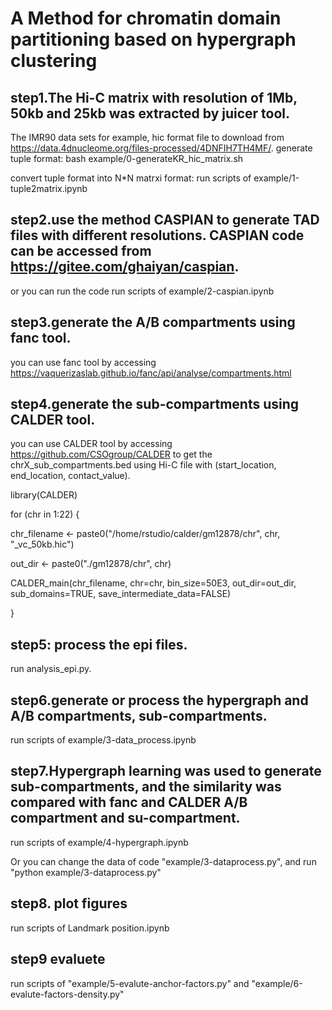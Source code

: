 # A Method for chromatin domain partitioning based on hypergraph clustering
## step1.The Hi-C matrix with resolution of 1Mb, 50kb and 25kb was extracted by juicer tool.
The IMR90 data sets for example, hic format file to download from https://data.4dnucleome.org/files-processed/4DNFIH7TH4MF/.
generate tuple format:
bash example/0-generateKR_hic_matrix.sh

convert tuple format into N*N matrxi format:
run scripts of example/1-tuple2matrix.ipynb

## step2.use the method CASPIAN to generate TAD files with different resolutions. CASPIAN code can be accessed from https://gitee.com/ghaiyan/caspian.
or you can run the code 
run scripts of example/2-caspian.ipynb


## step3.generate the A/B compartments using fanc tool.
you can use fanc tool by accessing https://vaquerizaslab.github.io/fanc/api/analyse/compartments.html 

## step4.generate the sub-compartments using CALDER tool.

you can use CALDER tool by accessing https://github.com/CSOgroup/CALDER to get the chrX_sub_compartments.bed using Hi-C file with (start_location, end_location, contact_value).


library(CALDER)

for (chr in 1:22) {

  chr_filename <- paste0("/home/rstudio/calder/gm12878/chr", chr, "_vc_50kb.hic")

  out_dir <- paste0("./gm12878/chr", chr)
  
  CALDER_main(chr_filename, chr=chr, bin_size=50E3, out_dir=out_dir, sub_domains=TRUE, save_intermediate_data=FALSE)

}



## step5: process the epi files.

run analysis_epi.py.

## step6.generate or process the hypergraph and A/B compartments, sub-compartments.
run scripts of example/3-data_process.ipynb

## step7.Hypergraph learning was used to generate sub-compartments, and the similarity was compared with fanc and CALDER A/B compartment and su-compartment.
run scripts of example/4-hypergraph.ipynb

Or you can change the data of code "example/3-dataprocess.py", and run "python example/3-dataprocess.py"

## step8. plot figures
run scripts of Landmark position.ipynb

## step9 evaluete 
run scripts of "example/5-evalute-anchor-factors.py" and "example/6-evalute-factors-density.py"

